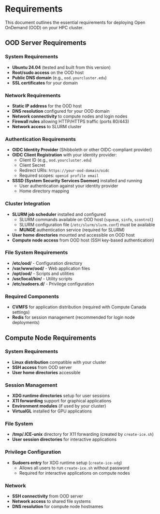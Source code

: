 # Requirements

This document outlines the essential requirements for deploying Open OnDemand (OOD) on your HPC cluster.

## OOD Server Requirements

### System Requirements
- **Ubuntu 24.04** (tested and built from this version)
- **Root/sudo access** on the OOD host
- **Public DNS domain** (e.g., `ood.yourcluster.edu`)
- **SSL certificates** for your domain

### Network Requirements
- **Static IP address** for the OOD host
- **DNS resolution** configured for your OOD domain
- **Network connectivity** to compute nodes and login nodes
- **Firewall rules** allowing HTTP/HTTPS traffic (ports 80/443)
- **Network access** to SLURM cluster

### Authentication Requirements
- **OIDC Identity Provider** (Shibboleth or other OIDC-compliant provider)
- **OIDC Client Registration** with your identity provider:
  - Client ID (e.g., `ood.yourcluster.edu`)
  - Client Secret
  - Redirect URIs: `https://your-ood-domain/oidc`
  - Required scopes: `openid profile email`
- **SSSD (System Security Services Daemon)** installed and running
  - User authentication against your identity provider
  - Home directory mapping

### Cluster Integration
- **SLURM job scheduler** installed and configured
  - SLURM commands available on OOD host (`squeue`, `sinfo`, `scontrol`)
  - SLURM configuration file (`/etc/slurm/slurm.conf`) must be available
  - **MUNGE** authentication service (required for SLURM)
- **User home directories** mounted and accessible on OOD host
- **Compute node access** from OOD host (SSH key-based authentication)

### File System Requirements
- **/etc/ood/** - Configuration directory
- **/var/www/ood/** - Web application files
- **/opt/ood/** - Scripts and utilities
- **/usr/local/bin/** - Utility scripts
- **/etc/sudoers.d/** - Privilege configuration

### Required Components
- **CVMFS** for application distribution (required with Compute Canada settings)
- **Redis** for session management (recommended for login node deployments)

## Compute Node Requirements

### System Requirements
- **Linux distribution** compatible with your cluster
- **SSH access** from OOD server
- **User home directories** accessible

### Session Management
- **XDG runtime directories** setup for user sessions
- **X11 forwarding** support for graphical applications
- **Environment modules** (if used by your cluster)
- **VirtualGL** installed for GPU applications

### File System
- **/tmp/.ICE-unix** directory for X11 forwarding (created by `create-ice.sh`)
- **User session directories** for interactive applications

### Privilege Configuration
- **Sudoers entry** for XDG runtime setup (`create-ice-xdg`)
  - Allows all users to run `create-ice.sh` without password
  - Required for interactive applications on compute nodes

### Network
- **SSH connectivity** from OOD server
- **Network access** to shared file systems
- **DNS resolution** for compute node hostnames 